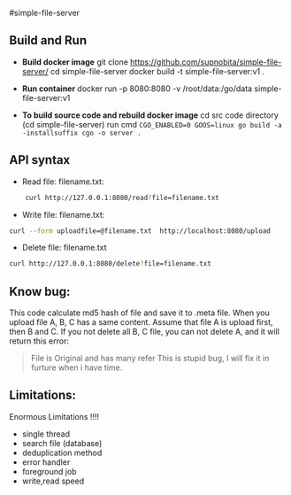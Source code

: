 #simple-file-server

## Build and Run
- **Build docker image**
    git clone https://github.com/supnobita/simple-file-server/
    cd simple-file-server
    docker build -t simple-file-server:v1 .

- **Run container**
    docker run -p 8080:8080 -v /root/data:/go/data simple-file-server:v1

- **To build source code and rebuild docker image**
    cd src code directory (cd simple-file-server)
    run cmd ``` CGO_ENABLED=0 GOOS=linux go build -a -installsuffix cgo -o server . ```

## API syntax
- Read file: filename.txt:
``` bash
    curl http://127.0.0.1:8080/read?file=filename.txt
```
- Write file: filename.txt:
``` bash
curl --form uploadfile=@filename.txt  http://localhost:8080/upload
```
- Delete file: filename.txt
``` bash
curl http://127.0.0.1:8080/delete?file=filename.txt
```

## Know bug:
This code calculate md5 hash of file and save it to .meta file. When you upload file A, B, C has a same content. Assume that file A is upload first, then B and C. If you not delete all B, C file, you can not delete A, and it will return this error:
> File is Original and has many refer
This is stupid bug, I will fix it in furture when i have time.

## Limitations:
Enormous Limitations !!!!
- single thread
- search file (database)
- deduplication method
- error handler
- foreground job
- write,read speed
